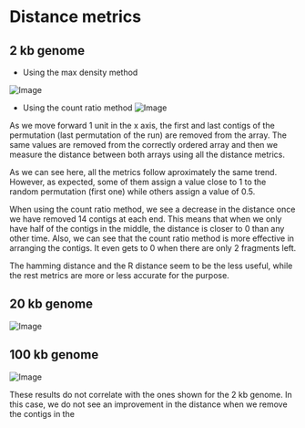 Distance metrics
======

2 kb genome
------
- Using the max density method

![Image](https://github.com/pilarcormo/small_genomes_SNPs/blob/master/Results/Rplots.%20Distances/Rplot.%20Comparison%20between%20distance%20metrics%20maxdensity.png?raw=true)


- Using the count ratio method
![Image](https://github.com/pilarcormo/small_genomes_SNPs/blob/master/Results/Rplots.%20Distances/Rplot.Comparison%20between%20distance%20metrics.%20countratio2.png?raw=true)


As we move forward 1 unit in the x axis, the first and last contigs of the permutation (last permutation of the run) are removed from the array. The same values are removed from the correctly ordered array and then we measure the distance between both arrays using all the distance metrics. 

As we can see here, all the metrics follow aproximately the same trend. However, as expected, some of them assign a value close to 1 to the random permutation (first one) while others assign a value of 0.5. 

When using the count ratio method, we see a decrease in the distance once we have removed 14 contigs at each end. This means that when we only have half of the contigs in the middle, the distance is closer to 0 than any other time. Also, we can see that the count ratio method is more effective in arranging the contigs. It even gets to 0 when there are only 2 fragments left. 

The hamming distance and the R distance seem to be the less useful, while the rest metrics are more or less accurate for the purpose.

20 kb genome
------

![Image](https://github.com/pilarcormo/small_genomes_SNPs/blob/master/Results/Rplots.%20Distances/Rplot.20kb_shorter_5div.png?raw=false)


100 kb genome
------

![Image](https://github.com/pilarcormo/small_genomes_SNPs/blob/master/Results/Rplots.%20Distances/Rplot.100kb_shorter.10div.png?raw=false)


These results do not correlate with the ones shown for the 2 kb genome. In this case, we do not see an improvement in the distance when we remove the contigs in the 